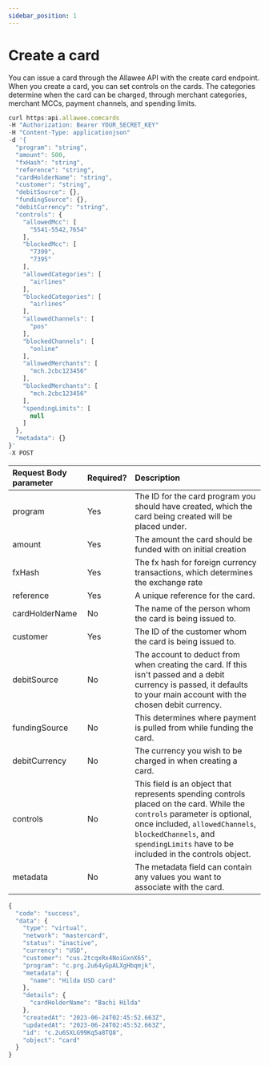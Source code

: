```yaml
---
sidebar_position: 1
---
```


# Create a card

You can issue a card through the Allawee API with the create card endpoint. When you create a card, you can set controls on the cards. The categories determine when the card can be charged, through merchant categories, merchant MCCs, payment channels, and spending limits. 

```js title="Sample Request"
curl https:api.allawee.comcards
-H "Authorization: Bearer YOUR_SECRET_KEY"
-H "Content-Type: applicationjson"
-d '{
  "program": "string",
  "amount": 500,
  "fxHash": "string",
  "reference": "string",
  "cardHolderName": "string",
  "customer": "string",
  "debitSource": {},
  "fundingSource": {},
  "debitCurrency": "string",
  "controls": {
    "allowedMcc": [
      "5541-5542,7654"
    ],
    "blockedMcc": [
      "7399",
      "7395"
    ],
    "allowedCategories": [
      "airlines"
    ],
    "blockedCategories": [
      "airlines"
    ],
    "allowedChannels": [
      "pos"
    ],
    "blockedChannels": [
      "online"
    ],
    "allowedMerchants": [
      "mch.2cbc123456"
    ],
    "blockedMerchants": [
      "mch.2cbc123456"
    ],
    "spendingLimits": [
      null
    ]
  },
  "metadata": {}
}'
-X POST
```

| Request Body parameter | Required? | Description |
| :---- | :---- | :---- |
| program | Yes | The ID for the card program you should have created, which the card being created will be placed under. |
| amount | Yes | The amount the card should be funded with on initial creation |
| fxHash | Yes | The fx hash for foreign currency transactions, which determines the exchange rate |
| reference | Yes | A unique reference for the card. |
| cardHolderName | No | The name of the person whom the card is being issued to. |
| customer | Yes | The ID of the customer whom the card is being issued to. |
| debitSource | No | The account to deduct from when creating the card. If this isn't passed and a debit currency is passed, it defaults to your main account with the chosen debit currency. |
| fundingSource | No | This determines where payment is pulled from while funding the card. |
| debitCurrency | No | The currency you wish to be charged in when creating a card. |
| controls | No | This field is an object that represents spending controls placed on the card. While the `controls` parameter is optional, once included, `allowedChannels`, `blockedChannels`, and `spendingLimits` have to be included in the controls object. |
| metadata | No | The metadata field can contain any values you want to associate with the card. |

```js title="Sample Success Response"
{
  "code": "success",
  "data": {
    "type": "virtual",
    "network": "mastercard",
    "status": "inactive",
    "currency": "USD",
    "customer": "cus.2tcqxRx4NoiGxnX65",
    "program": "c.prg.2u64yGpALXgHbqmjk",
    "metadata": {
      "name": "Hilda USD card"
    },
    "details": {
      "cardHolderName": "Bachi Hilda"
    },
    "createdAt": "2023-06-24T02:45:52.663Z",
    "updatedAt": "2023-06-24T02:45:52.663Z",
    "id": "c.2u6SXLG99Kq5a8TQ8",
    "object": "card"
  }
}
```